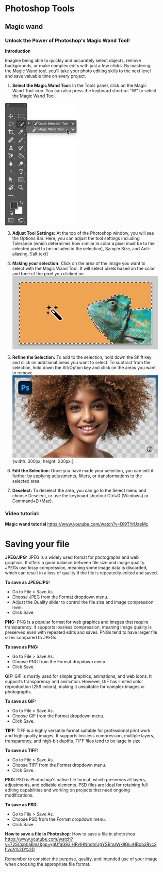 # Photoshop Tools
## Magic wand 
### Unlock the Power of Photoshop's Magic Wand Tool!
**Introduction** 

Imagine being able to quickly and accurately select objects, remove backgrounds, or make complex edits with just a few clicks. By mastering the Magic Wand tool, you'll take your photo editing skills to the next level and save valuable time on every project. 

1. **Select the Magic Wand Tool:**  In the Tools panel, click on the Magic Wand Tool icon. You can also press the keyboard shortcut "W" to select the Magic Wand Tool.
 
![alt text](magic-wand-tool-shortcut.png) 

3. **Adjust Tool Settings:** At the top of the Photoshop window, you will see the Options Bar. Here, you can adjust the tool settings including Tolerance (which determines how similar in color a pixel must be to the selected pixel to be included in the selection), Sample Size, and Anti-aliasing. 
![alt text] 

4. **Making your selection:** Click on the area of the image you want to select with the Magic Wand Tool. It will select pixels based on the color and tone of the pixel you clicked on.
![alt text](MagicWand-hero-2x-2x.jpg.img.jpg) 

5. **Refine the Selection:** To add to the selection, hold down the Shift key and click on additional areas you want to select. To subtract from the selection, hold down the Alt/Option key and click on the areas you want to remove. 
![alt text](maxresdefault.jpg) {width: 300px; height: 200px;}


6. **Edit the Selection:** Once you have made your selection, you can edit it further by applying adjustments, filters, or transformations to the selected area. 

7. **Deselect:** To deselect the area, you can go to the Select menu and choose Deselect, or use the keyboard shortcut Ctrl+D (Windows) or Command+D (Mac). 

### Video tutorial:  
**Magic wand tutorial** https://www.youtube.com/watch?v=Dl9TYrUzeMc


# Saving your file 

 **JPEG/JPG:** JPEG is a widely used format for photographs and web graphics. It offers a good balance between file size and image quality. JPEGs use lossy compression, meaning some image data is discarded, which can result in a loss of quality if the file is repeatedly edited and saved. 

**To save as JPEG/JPG:** 

- Go to File > Save As. 
- Choose JPEG from the Format dropdown menu.
- Adjust the Quality slider to control the file size and image compression level. 
- Click Save. 

**PNG:** PNG is a popular format for web graphics and images that require transparency. It supports lossless compression, meaning image quality is preserved even with repeated edits and saves. PNGs tend to have larger file sizes compared to JPEGs. 

**To save as PNG:** 

- Go to File > Save As. 
- Choose PNG from the Format dropdown menu. 
- Click Save. 

**GIF:** GIF is mostly used for simple graphics, animations, and web icons. It supports transparency and animation. However, GIF has limited color reproduction (256 colors), making it unsuitable for complex images or photographs.  

**To save as GIF:**
- Go to File > Save As. 
- Choose GIF from the Format dropdown menu. 
- Click Save. 

**TIFF:** TIFF is a highly versatile format suitable for professional print work and high-quality images. It supports lossless compression, multiple layers, transparency, and high-bit depths. TIFF files tend to be large in size. 

 **To save as TIFF:** 
- Go to File > Save As. 
- Choose TIFF from the Format dropdown menu. 
- Click Save. 

**PSD:** PSD is Photoshop's native file format, which preserves all layers, adjustments, and editable elements. PSD files are ideal for retaining full editing capabilities and working on projects that need ongoing modifications. 

**To save as PSD:** 
- Go to File > Save As. 
- Choose PSD from the Format dropdown menu. 
- Click Save. 

**How to save a file in Photoshop:** How to save a file in photoshop https://www.youtube.com/watch?v=72SCsp0aBms&pp=ygUfaG93IHRvIHNhdmUgYSBmaWxlIGluIHBob3Rvc2hvcA%3D%3D 

 


Remember to consider the purpose, quality, and intended use of your image when choosing the appropriate file format. 
